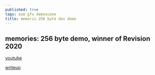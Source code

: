 ```yaml
---
published: true
tags: asm gfx demoscene
title: memoris 256 byte dos demo
---
```

## memories: 256 byte demo, winner of Revision 2020

[youtube](https://www.youtube.com/watch?v=Imquk_3oFf4)

[writeup](http://www.sizecoding.org/wiki/Memories)
